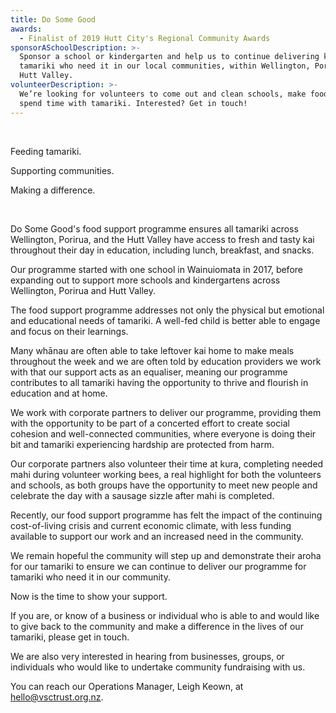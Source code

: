 ```yaml
---
title: Do Some Good
awards:
  - Finalist of 2019 Hutt City's Regional Community Awards
sponsorASchoolDescription: >-
  Sponsor a school or kindergarten and help us to continue delivering kai to
  tamariki who need it in our local communities, within Wellington, Porirua, and
  Hutt Valley. 
volunteerDescription: >-
  We’re looking for volunteers to come out and clean schools, make food, and
  spend time with tamariki. Interested? Get in touch!
---
```

&nbsp;

<p class="text-xl font-extrabold">Feeding tamariki.</p>

<p class="text-xl font-extrabold">Supporting communities.</p>

<p class="text-xl font-extrabold">Making a difference.</p>

&nbsp;

Do Some Good's food support programme ensures all tamariki across Wellington, Porirua, and the Hutt Valley have access to fresh and tasty kai throughout their day in education, including lunch, breakfast, and snacks.

Our programme started with one school in Wainuiomata in 2017, before expanding out to support more schools and kindergartens across Wellington, Porirua and Hutt Valley.

The food support programme addresses not only the physical but emotional and educational needs of tamariki. A well-fed child is better able to engage and focus on their learnings.

Many whānau are often able to take leftover kai home to make meals throughout the week and we are often told by education providers we work with that our support acts as an equaliser, meaning our programme contributes to all tamariki having the opportunity to thrive and flourish in education and at home.

We work with corporate partners to deliver our programme, providing them with the opportunity to be part of a concerted effort to create social cohesion and well-connected communities, where everyone is doing their bit and tamariki experiencing hardship are protected from harm.

Our corporate partners also volunteer their time at kura, completing needed mahi during volunteer working bees, a real highlight for both the volunteers and schools, as both groups have the opportunity to meet new people and celebrate the day with a sausage sizzle after mahi is completed.

Recently, our food support programme has felt the impact of the continuing cost-of-living crisis and current economic climate, with less funding available to support our work and an increased need in the community.

We remain hopeful the community will step up and demonstrate their aroha for our tamariki to ensure we can continue to deliver our programme for tamariki who need it in our community.

Now is the time to show your support.

If you are, or know of a business or individual who is able to and would like to give back to the community and make a difference in the lives of our tamariki, please get in touch.

We are also very interested in hearing from businesses, groups, or individuals who would like to undertake community fundraising with us.

You can reach our Operations Manager, Leigh Keown, at [hello@vsctrust.org.nz](mailto:hello@vsctrust.org.nz).